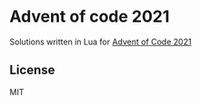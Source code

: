 # Advent of code 2021

Solutions written in Lua for [Advent of Code 2021](https://adventofcode.com/)


## License

MIT
